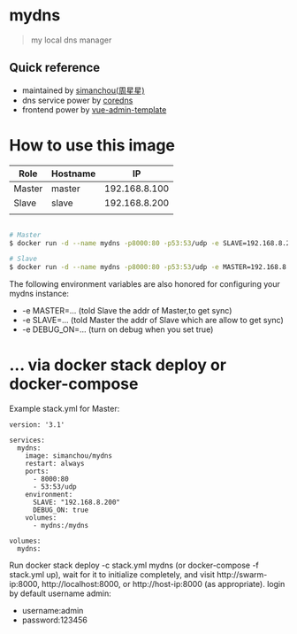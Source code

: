 # mydns
> my local dns manager

## Quick reference
- maintained by [simanchou(周星星)](https://github.com/simanchou/mydns-frontend)
- dns service power by [coredns](https://github.com/coredns/coredns)
- frontend power by [vue-admin-template](http://panjiachen.github.io/vue-admin-template)


# How to use this image
| Role | Hostname | IP | 
| --------- | --------- | --------- |
| Master | master | 192.168.8.100 |
| Slave | slave | 192.168.8.200 | 
|  |  |  |

```bash

# Master
$ docker run -d --name mydns -p8000:80 -p53:53/udp -e SLAVE=192.168.8.200 -e DEBUG_ON=true simanchou/mydns:0.1

# Slave
$ docker run -d --name mydns -p8000:80 -p53:53/udp -e MASTER=192.168.8.100:8000 -e DEBUG_ON=true simanchou/mydns:0.1

```
The following environment variables are also honored for configuring your mydns instance:
- -e MASTER=... (told Slave the addr of Master,to get sync)
- -e SLAVE=... (told Master the addr of Slave which are allow to get sync)
- -e DEBUG_ON=... (turn on debug when you set true)

# ... via docker stack deploy or docker-compose
Example stack.yml for Master:
```
version: '3.1'

services:
  mydns:
    image: simanchou/mydns
    restart: always
    ports:
      - 8000:80
      - 53:53/udp
    environment:
      SLAVE: "192.168.8.200"
      DEBUG_ON: true
    volumes:
      - mydns:/mydns

volumes:
  mydns:

```
Run docker stack deploy -c stack.yml mydns (or docker-compose -f stack.yml up), wait for it to initialize completely, and visit http://swarm-ip:8000, http://localhost:8000, or http://host-ip:8000 (as appropriate).
login by default username admin:
- username:admin
- password:123456

